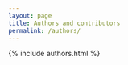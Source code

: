 ```yaml
---
layout: page
title: Authors and contributors
permalink: /authors/
---
```


{% include authors.html %}
